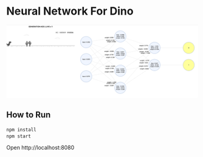 # Neural Network For Dino

![](./demo.gif)

## How to Run

```sh
npm install
npm start
```

Open http://localhost:8080

